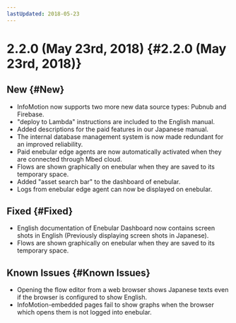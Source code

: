 ```yaml
---
lastUpdated: 2018-05-23
---
```


# 2.2.0 (May 23rd, 2018) {#2.2.0 (May 23rd, 2018)}

## New {#New}

* InfoMotion now supports two more new data source types: Pubnub and Firebase.
* "deploy to Lambda" instructions are included to the English manual.
* Added descriptions for the paid features in our Japanese manual.
* The internal database management system is now made redundant for an improved reliability.
* Paid enebular edge agents are now automatically activated when they are connected through Mbed cloud.
* Flows are shown graphically on enebular when they are saved to its temporary space.
* Added "asset search bar" to the dashboard of enebular.
* Logs from enebular edge agent can now be displayed on enebular.

## Fixed {#Fixed}

* English documentation of Enebular Dashboard now contains screen shots in English (Previously displaying screen shots in Japanese).
* Flows are shown graphically on enebular when they are saved to its temporary space.

## Known Issues {#Known Issues}

* Opening the flow editor from a web browser shows Japanese texts even if the browser is configured to show English.
* InfoMotion-embedded pages fail to show graphs when the browser which opens them is not logged into enebular.
